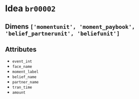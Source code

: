 # Idea `br00002`

## Dimens `['momentunit', 'moment_paybook', 'belief_partnerunit', 'beliefunit']`

## Attributes
- `event_int`
- `face_name`
- `moment_label`
- `belief_name`
- `partner_name`
- `tran_time`
- `amount`
